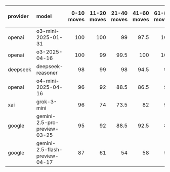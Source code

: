 | provider   | model                          |   0-10 moves |   11-20 moves |   21-40 moves |   41-60 moves |   61-80 moves |   81-100 moves |
|:-----------|:-------------------------------|-------------:|--------------:|--------------:|--------------:|--------------:|---------------:|
| openai     | o3-mini-2025-01-31             |          100 |           100 |          99   |          97.5 |           100 |           99.5 |
| openai     | o3-2025-04-16                  |          100 |            99 |          99.5 |         100   |           100 |          100   |
| deepseek   | deepseek-reasoner              |           98 |            99 |          98   |          94.5 |            97 |           96.5 |
| openai     | o4-mini-2025-04-16             |           96 |            92 |          88.5 |          86.5 |            93 |           95   |
| xai        | grok-3-mini                    |           96 |            74 |          73.5 |          82   |            91 |           95.5 |
| google     | gemini-2.5-pro-preview-03-25   |           95 |            92 |          88.5 |          92.5 |            89 |           96   |
| google     | gemini-2.5-flash-preview-04-17 |           87 |            61 |          54   |          58   |            59 |           66   |